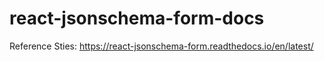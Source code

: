 # react-jsonschema-form-docs
Reference Sties: https://react-jsonschema-form.readthedocs.io/en/latest/
